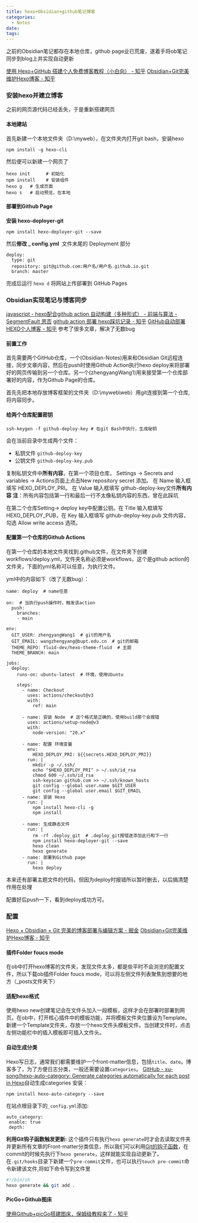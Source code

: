 ```yaml
---
title: hexo+Obsidian+github笔记博客
categories:
  - Notes
date:
tags:
---
```

之前的Obsidian笔记都存在本地仓库，github page业已荒废，遂着手将ob笔记同步到blog上并实现自动更新

[使用 Hexo+GitHub 搭建个人免费博客教程（小白向） - 知乎](https://zhuanlan.zhihu.com/p/60578464)
[Obsidian+Git完美维护Hexo博客 - 知乎](https://zhuanlan.zhihu.com/p/554333805)
### 安装hexo并建立博客

之前的网页源代码已经丢失，于是重新搭建网页

#### 本地建站
首先新建一个本地文件夹（D:\\myweb），在文件夹内打开git bash，安装hexo
```
npm install -g hexo-cli
```
然后便可以新建一个网页了
```text
hexo init      # 初始化
npm install    # 安装组件
hexo g   # 生成页面
hexo s   # 启动预览，在本地
```
#### 部署到Github Page
**安装 hexo-deployer-git**
```text
npm install hexo-deployer-git --save
```
然后**修改  _ config.yml**  文件末尾的 Deployment 部分
```text
deploy:
  type: git
  repository: git@github.com:用户名/用户名.github.io.git
  branch: master
```
完成后运行 `hexo d` 将网站上传部署到 GitHub Pages

### Obsidian实现笔记与博客同步
[javascript - hexo配合github action 自动构建（多种形式） - 前端与算法 - SegmentFault 思否](https://segmentfault.com/a/1190000040767893)
[github action 部署 hexo踩坑记录 - 知乎](https://zhuanlan.zhihu.com/p/626270948)
[GitHub自动部署HEXO个人博客 - 知乎](https://zhuanlan.zhihu.com/p/441558922)
参考了很多文章，解决了无数bug

#### 前置工作
首先需要两个GitHub仓库，一个(Obsidian-Notes)用来和Obsidian Git远程连接，同步文章内容，然后在push时使用Github Action执行hexo deploy来将部署好的网页传输到另一个仓库。另一个(zhengyangWang1)用来接受第一个仓库部署好的内容，作为Github Page的仓库。

首先先把本地存放博客框架的文件夹（D:\\myweb\\web）用git连接到第一个仓库,将内容同步。

#### 给两个仓库配置密钥
```
ssh-keygen -f github-deploy-key # 在git Bash中执行，生成秘钥
```
会在当前目录中生成两个文件：
- 私钥文件 `github-deploy-key`
- 公钥文件 `github-deploy-key.pub`

复制私钥文件中**所有内容**，在第一个项目仓库， Settings -> Secrets and variables -> Actions页面上点击New repository secret 添加。
在 Name 输入框填写 HEXO_DEPLOY_PRI。
在 Value 输入框填写 github-deploy-key文件**所有内容**
**注**：所有内容包括第一行和最后一行不太像私钥内容的东西，曾在此踩坑

在第二个仓库Setting-> deploy key中配置公钥。在 Title 输入框填写 HEXO_DEPLOY_PUB，在 Key 输入框填写 github-deploy-key.pub 文件内容，勾选 Allow write access 选项。

#### 配置第一个仓库的Github Actions
在第一个仓库的本地文件夹找到.github文件，在文件夹下创建workflows/deploy.yml，文件夹名称必须是workflows，这个是github action的文件夹，下面的yml名称可以任意，为执行文件。

yml中的内容如下（改了无数bug）：
```
name: deploy  # name任意

on:  # 当执行push操作时，触发该action
  push:
    branches:
    - main

env:
  GIT_USER: zhengyangWang1  # git的用户名
  GIT_EMAIL: wangzhengyang@bupt.edu.cn  # git的邮箱
  THEME_REPO: fluid-dev/hexo-theme-fluid  # 主题
  THEME_BRANCH: main

jobs:
  deploy:
    runs-on: ubuntu-latest  # 环境，使用Ubuntu

    steps:
      - name: Checkout
        uses: actions/checkout@v3
        with:
          ref: main

      - name: 安装 Node  # 这个格式是正确的，使用build那个会报错
        uses: actions/setup-node@v3
        with:
          node-version: "20.x"

      - name: 配置 环境变量
        env:
          HEXO_DEPLOY_PRI: ${{secrets.HEXO_DEPLOY_PRI}}
        run: |
          mkdir -p ~/.ssh/
          echo "$HEXO_DEPLOY_PRI" > ~/.ssh/id_rsa
          chmod 600 ~/.ssh/id_rsa
          ssh-keyscan github.com >> ~/.ssh/known_hosts
          git config --global user.name $GIT_USER
          git config --global user.email $GIT_EMAIL
      - name: 安装 Hexo
        run: |
          npm install hexo-cli -g
          npm install
      
      - name: 生成静态文件
        run: |
          rm -rf .deploy_git  # .deploy_git报错遂添加此行和下一行
          npm install hexo-deployer-git --save
          hexo clean
          hexo generate
      - name: 部署到Github page
        run: |
          hexo deploy
```

本来还有部署主题文件的代码，但因为deploy时报错所以暂时删去，以后搞清楚作用在处理

配置好后push一下，看到deploy成功方可。

### 配置
[Hexo + Obsidian + Git 完美的博客部署与编辑方案 - 掘金](https://juejin.cn/post/7120189614660255781)
[Obsidian+Git完美维护Hexo博客 - 知乎](https://zhuanlan.zhihu.com/p/554333805)
#### 插件Folder foucs mode
在ob中打开hexo博客的文件夹，发现文件太多，都是些平时不会浏览的配置文件，所以下载ob插件Folder foucs mode，可以将左侧文件列表聚焦到想要的地方（\_posts文件夹下）

#### 适配hexo格式
使用hexo new创建笔记会在文件头加入一段模板，这样才会在部署时部署到网页。在ob中，打开核心插件中的模板功能，并将模板文件夹位置设为Template。新建一个Template文件夹，存放一个hexo文件头模板文件。当创建文件时，点击左侧功能栏中的插入模板即可插入文件头。

#### 自动生成分类
Hexo写日志，通常我们都需要维护一个front-matter信息，包括`title`、`date`。博客多了，为了方便日志分类，一般还需要设置`categories`。
[GitHub - xu-song/hexo-auto-category: Generate categories automatically for each post in Hexo](https://github.com/xu-song/hexo-auto-category)自动生成categories
安装：
```
npm install hexo-auto-category --save
```
在站点根目录下的`_config.yml`添加:
```
auto_category:  
 enable: true  
 depth:
```

**利用Git钩子函数触发更新:**
这个插件只有执行`hexo generate`时才会去读取文件夹并更新所有文章的Front-matter分类信息，所以我们可以利用[Git的钩子函数](https://link.zhihu.com/?target=https%3A//git-scm.com/book/zh/v2/%25E8%2587%25AA%25E5%25AE%259A%25E4%25B9%2589-Git-Git-%25E9%2592%25A9%25E5%25AD%2590%23_git_hooks)，在commit的时候先执行下`hexo generate`，这样就能实现自动更新了。
在`.git/hooks`目录下新建一个`pre-commit`文件，也可以执行`touch pre-commit`命令新建该文件,将如下命令写到文件里
```bash
#!/bin/sh
hexo generate && git add .
```

#### PicGo+Github图床
[使用Github+picGo搭建图床，保姆级教程来了 - 知乎](https://zhuanlan.zhihu.com/p/489236769)
